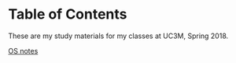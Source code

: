 
# Table of Contents



These are my study materials for my classes at UC3M, Spring 2018.

[OS notes](os.md)

